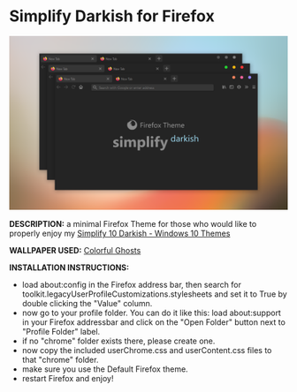 # Simplify Darkish for Firefox

![Header](simplify_darkish_for_firefox_preview.png "Simplify Darkish for Firefox")

**DESCRIPTION:** a minimal Firefox Theme for those who would like to properly enjoy my [Simplify 10 Darkish - Windows 10 Themes](https://gumroad.com/l/waRFT)

**WALLPAPER USED:** [Colorful Ghosts](https://gumroad.com/l/UIhKk)

**INSTALLATION INSTRUCTIONS:**

- load about:config in the Firefox address bar, then search for toolkit.legacyUserProfileCustomizations.stylesheets and set it to True by double clicking the "Value" column.
- now go to your profile folder. You can do it like this: load about:support in your Firefox addressbar and click on the "Open Folder" button next to "Profile Folder" label.
- if no "chrome" folder exists there, please create one.
- now copy the included userChrome.css and userContent.css files to that "chrome" folder.
- make sure you use the Default Firefox theme.
- restart Firefox and enjoy!
